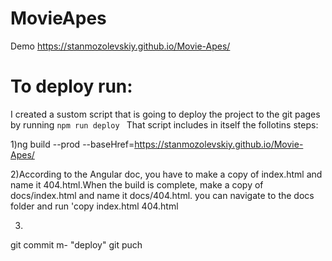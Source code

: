 # MovieApes
 
Demo 
https://stanmozolevskiy.github.io/Movie-Apes/



# To deploy run:

I created a sustom script that is going to deploy the project to the git pages by running  ```npm run deploy ```
That script includes in itself the follotins steps:

1)ng build --prod --baseHref=https://stanmozolevskiy.github.io/Movie-Apes/

2)According to the Angular doc, you have to make a copy of index.html and name it 404.html.When the build is complete, make a copy of docs/index.html and name it docs/404.html.
you can navigate to the docs folder and run 'copy index.html 404.html

3) ```git add .
git commit m- "deploy"
git puch
```


